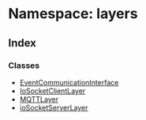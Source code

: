 # Namespace: layers

## Index

### Classes

- [EventCommunicationInterface](classes/class.EventCommunicationInterface.md)
- [IoSocketClientLayer](classes/class.IoSocketClientLayer.md)
- [MQTTLayer](classes/class.MQTTLayer.md)
- [ioSocketServerLayer](classes/class.ioSocketServerLayer.md)

